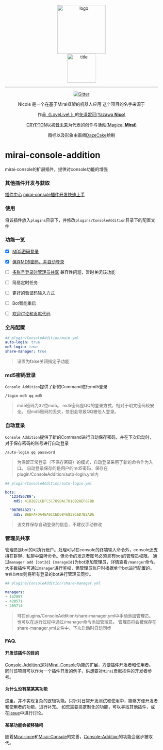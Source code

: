 <div align="center">
   <img width="160" src="[http://img.mamoe.net/2020/02/16/a759783b42f72.png](https://s3.bmp.ovh/imgs/2022/06/06/3f09aaae51ad5cee.png)" alt="logo"></br>

   <img width="95" src="http://img.mamoe.net/2020/02/16/c4aece361224d.png" alt="title">

----

[![Gitter](https://badges.gitter.im/mamoe/mirai.svg)](https://gitter.im/mamoe/mirai?utm_source=badge&utm_medium=badge&utm_campaign=pr-badge)

Nicole 是一个在基于Mirai框架的机器人应用
这个项目的名字来源于
     <p><a href = "http://www.kyotoanimation.co.jp/"></a>作品<a href = "[https://zh.moegirl.org/zh-hans/%E5%A2%83%E7%95%8C%E7%9A%84%E5%BD%BC%E6%96%B9](https://baike.baidu.com/item/LoveLive%21/6278898?fromtitle=lovelive&fromid=7288832&fr=aladdin)">《LoveLive! 》</a>的<a href = "[https://zh.moegirl.org/zh-hans/%E6%A0%97%E5%B1%B1%E6%9C%AA%E6%9D%A5](https://baike.baidu.com/item/%E7%9F%A2%E6%B3%BD%E5%A6%AE%E5%8F%AF/4218178)">矢泽妮可(Yazawa <b>Nico</b>)</a></p>
     <p><a href = "https://www.crypton.co.jp/">CRYPTON</a>以<a href = "https://www.crypton.co.jp/miku_eng">初音未来</a>为代表的创作与活动<a href = "https://magicalmirai.com/2019/index_en.html">(Magical <b>Mirai</b>)</a></p>
图标以及形象由画师<a href = "">DazeCake</a>绘制
</div>

# mirai-console-addition
mirai-console的扩展插件，提供对console功能的增强

### 其他插件开发与获取
[插件中心](https://github.com/mamoe/mirai-plugins) 
[mirai-console插件开发快速上手](PluginDocs/ToStart.MD) 

### 使用

将该插件放入`plugins`目录下，并修改`plugins/ConsoleAddition`目录下的配置文件

### 功能一览

+ [x] [MD5密码登录](#md5密码登录)
+ [x] [保存MD5密码，并自动登录](#自动登录)
+ [ ] [多账号登录时管理员共享](#管理员共享) 兼容性问题，暂时关闭该功能
+ [ ] 简易定时任务
+ [ ] 更好的验证码输入方式
+ [ ] Bot智能重启
+ [ ] [欢迎讨论和贡献代码][Issue]



### 全局配置
```yaml
## plugin/ConsoleAddition/main.yml
auto-login: true
md5-login: true
share-manager: true

```

> 设置为false关闭指定子功能


### md5密码登录

`Console Addition`提供了新的Command进行md5登录

```
/login-md5 qq md5
```

> md5密码为32位md5。
> md5密码是QQ的登录方式，相对于明文密码较安全。
> 但md5密码的丢失，依旧会导致QQ被他人登录。

### 自动登录

`Console Addition`提供了新的Command进行自动保存密码，并在下次启动时，对于保存密码的账号进行自动登录

```
/auto-login qq password
```

> 为保留正常登录（不保存密码）的模式，自动登录采用了新的命令作为入口。
> 自动登录保存的是用户的md5密码，保存在plugin/ConsoleAddition/auto-login.yml内

```yaml
## plugin/ConsoleAddition/auto-login.yml

bots:
  '123456789':
    md5: 41D2821CBFC5C789DAC7D18B28EF87BD

  '987654321':
    md5: B6BFAFDA4BA9CCED6846839C6D7B2AD6

```

> 该文件保存自动登录的信息，不建议手动修改

### 管理员共享

管理员是bot的可执行账户。处理可以在console的终端输入命令外，console还支持在群聊、私聊中监听命令。但命令的发送者账号必须具有bot的管理员权限。
通过`manager add [botId] [manageId]`为bot添加管理员，详情查看`/manager`命令。
大多数插件可通过`manager`进行鉴权，但管理员账户时根据单个bot进行配置的。
`管理员共享`则将所有登录的bot进行管理员同步。

```yaml
## plugins/ConsoleAddition/share-manager.yml

managers:
- 142857
- 428571
- 285714

```

> 可在plugins/ConsoleAddition/share-manager.yml中手动添加管理员。
> 也可以在运行过程中通过/manager命令添加管理员。
> 管理员将会被保存在share-manager.yml文件中，下次启动时自动同步



### FAQ.

#### 开发该插件的目的

[Console-Addition][Console-Addition]是对[Mirai-Console][Mirai-Console]功能的扩展，方便插件开发者和使用者。
同时该项目可以作为一个插件开发的例子，供想要对`Mirai`贡献插件的开发者参考。


#### 为什么没有某某某功能

这里，并不实现复杂的逻辑功能。只针对日常开发测试和使用中，能够方便开发者和使用者的功能，进行补充。
如您需要高定制化的功能，可以寻找其他插件，或在[Issue][Issue]中进行讨论。

#### 某某功能会被移除吗

随着[Mirai-core][Mirai-core]和[Mirai-Console][Mirai-Console]的完善，[Console-Addition][Console-Addition]的功能会逐步被取代。



[Console-Addition]: https://github.com/ryoii/mirai-console-addition
[Mirai-core]: https://github.com/mamoe/mirai
[Mirai-Console]: https://github.com/mamoe/mirai-console
[Issue]: https://github.com/ryoii/mirai-console-addition/issues
